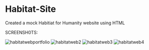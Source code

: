 # Habitat-Site

Created a mock Habitiat for Humanity website using HTML

SCREENSH0TS:

![habitatwebportfolio](https://user-images.githubusercontent.com/54335750/114421556-6b690d80-9b83-11eb-8921-de0d91f92dad.png)
![habitatweb2](https://user-images.githubusercontent.com/54335750/114421587-72901b80-9b83-11eb-81c5-284510d709a0.png)
![habitatweb3](https://user-images.githubusercontent.com/54335750/114421591-73c14880-9b83-11eb-8014-0dc826737e8a.png)
![habitatweb4](https://user-images.githubusercontent.com/54335750/114421600-758b0c00-9b83-11eb-8a96-90c1e9b6a586.png)

